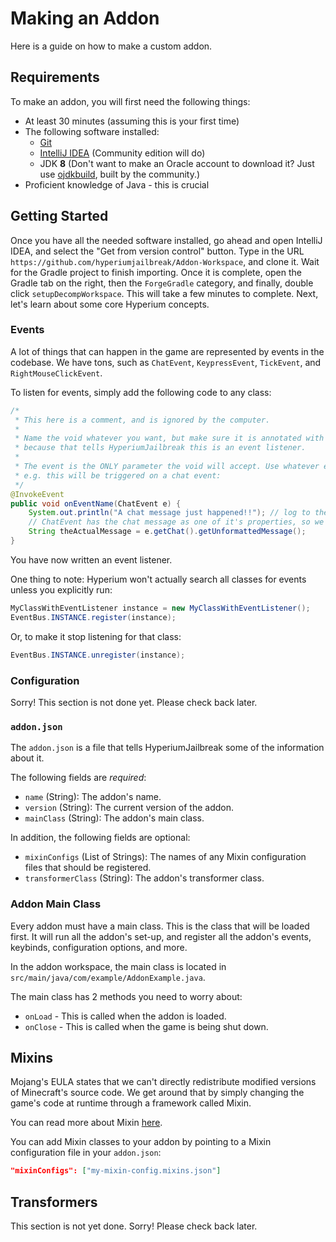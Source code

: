 # Making an Addon

Here is a guide on how to make a custom addon.

## Requirements

To make an addon, you will first need the following things:

- At least 30 minutes (assuming this is your first time)
- The following software installed:
  - [Git](https://git-scm.com)
  - [IntelliJ IDEA](https://jetbrains.com/idea) (Community edition will do)
  - JDK **8** (Don't want to make an Oracle account to download it? Just use [ojdkbuild](https://github.com/ojdkbuild/ojdkbuild), built by the community.)
- Proficient knowledge of Java - this is crucial

## Getting Started

Once you have all the needed software installed, go ahead and open IntelliJ IDEA, and select the "Get from version control" button.
Type in the URL `https://github.com/hyperiumjailbreak/Addon-Workspace`, and clone it.
Wait for the Gradle project to finish importing.
Once it is complete, open the Gradle tab on the right, then the `ForgeGradle` category,
and finally, double click `setupDecompWorkspace`. This will take a few minutes to complete.
Next, let's learn about some core Hyperium concepts.

### Events

A lot of things that can happen in the game are represented by events in the codebase.
We have tons, such as `ChatEvent`, `KeypressEvent`, `TickEvent`, and `RightMouseClickEvent`.

To listen for events, simply add the following code to any class:

```java
/*
 * This here is a comment, and is ignored by the computer.
 * 
 * Name the void whatever you want, but make sure it is annotated with InvokeEvent,
 * because that tells HyperiumJailbreak this is an event listener.
 * 
 * The event is the ONLY parameter the void will accept. Use whatever event you want to listen for's type.
 * e.g. this will be triggered on a chat event:
 */
@InvokeEvent
public void onEventName(ChatEvent e) {
    System.out.println("A chat message just happened!!"); // log to the console that it happened
    // ChatEvent has the chat message as one of it's properties, so we can access it:
    String theActualMessage = e.getChat().getUnformattedMessage();
}
```

You have now written an event listener.

One thing to note: Hyperium won't actually search all classes for events unless you explicitly run:

```java
MyClassWithEventListener instance = new MyClassWithEventListener();
EventBus.INSTANCE.register(instance);
```

Or, to make it stop listening for that class:

```java
EventBus.INSTANCE.unregister(instance);
```

### Configuration

<!--
Giving the users of your addon options is an important step in developing a successful addon.
TODO: finish this
-->

Sorry! This section is not done yet. Please check back later.

### `addon.json`

The `addon.json` is a file that tells HyperiumJailbreak some of the information about it.

The following fields are *required*:

- `name` (String): The addon's name.
- `version` (String): The current version of the addon.
- `mainClass` (String): The addon's main class.

In addition, the following fields are optional:

- `mixinConfigs` (List of Strings): The names of any Mixin configuration files that should be registered.
- `transformerClass` (String): The addon's transformer class.

### Addon Main Class

Every addon must have a main class.
This is the class that will be loaded first.
It will run all the addon's set-up, and register all the addon's events, keybinds, configuration options, and more.

In the addon workspace, the main class is located in `src/main/java/com/example/AddonExample.java`.

The main class has 2 methods you need to worry about:

- `onLoad` - This is called when the addon is loaded.
- `onClose` - This is called when the game is being shut down.

## Mixins

Mojang's EULA states that we can't directly redistribute modified versions of Minecraft's source code.
We get around that by simply changing the game's code at runtime through a framework called Mixin.

You can read more about Mixin [here](https://github.com/SpongePowered/Mixin).

You can add Mixin classes to your addon by pointing to a Mixin configuration file in your `addon.json`:

```json
"mixinConfigs": ["my-mixin-config.mixins.json"]
```

## Transformers

This section is not yet done. Sorry! Please check back later.

